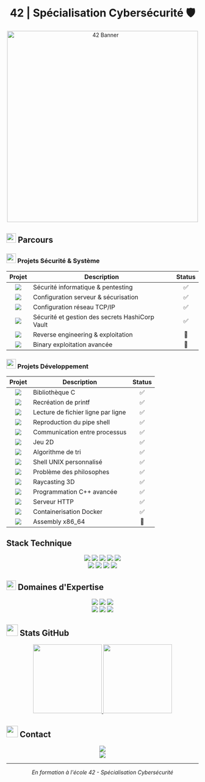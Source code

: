 # <div align="center"> 42 | Spécialisation Cybersécurité 🛡️</div>


<p align="center">
  <img src="https://d2xgp34eq2b9wx.cloudfront.net/42-mulhouse/brand_logo/logo-42-mulhouse.png" alt="42 Banner" width="500"/>
</p>


## <img src="https://media2.giphy.com/media/QssGEmpkyEOhBCb7e1/giphy.gif?cid=ecf05e47a0n3gi1bfqntqmob8g9aid1oyj2wr3ds3mg700bl&rid=giphy.gif" width="25"> Parcours


### <img src="https://media.giphy.com/media/WFZvB7VIXBgiz3oDXE/giphy.gif" width="25"> Projets Sécurité & Système

| Projet | Description | Status |
|:--------:|-------------|:---------:|
| <a href="https://github.com/chabrune/snowcrash"><img src="https://img.shields.io/badge/Snow_Crash-Security-blue?style=flat-square&logo=42"></a> | Sécurité informatique & pentesting | ✅ |
| <a href="https://github.com/chabrune/Born2BeRoot"><img src="https://img.shields.io/badge/Born2beRoot-System-green?style=flat-square&logo=debian"></a> | Configuration serveur & sécurisation | ✅ |
| <a href="https://github.com/chabrune/NetPractice"><img src="https://img.shields.io/badge/NetPractice-Network-orange?style=flat-square&logo=cisco"></a> | Configuration réseau TCP/IP | ✅ |
| <a href="https://github.com/chabrune/ft_transcendence"><img src="https://img.shields.io/badge/Transcendence-Cluster_Vault-blue?style=flat-square&logo=vault"></a> | Sécurité et gestion des secrets HashiCorp Vault | ✅ |
| <a href="https://github.com/chabrune/rainfall"><img src="https://img.shields.io/badge/Rainfall-RE-red?style=flat-square&logo=42"></a> | Reverse engineering & exploitation | 🔄 |
| <a href="https://github.com/chabrune/OverRide"><img src="https://img.shields.io/badge/Override-PWN-purple?style=flat-square&logo=42"></a> | Binary exploitation avancée | 🔄 |


### <img src="https://media.giphy.com/media/IdyAQJVN2kVPNUrojM/giphy.gif" width="25"> Projets Développement

| Projet | Description | Status |
|:--------:|-------------|:---------:|
| <a href="https://github.com/chabrune/libft"><img src="https://img.shields.io/badge/Libft-C-blue?style=flat-square&logo=42"></a> | Bibliothèque C | ✅ |
| <a href="https://github.com/chabrune/printf"><img src="https://img.shields.io/badge/Printf-C-blue?style=flat-square&logo=42"></a> | Recréation de printf | ✅ |
| <a href="https://github.com/chabrune/get_next_line"><img src="https://img.shields.io/badge/GNL-C-blue?style=flat-square&logo=42"></a> | Lecture de fichier ligne par ligne | ✅ |
| <a href="https://github.com/chabrune/pipex"><img src="https://img.shields.io/badge/Pipex-C-blue?style=flat-square&logo=42"></a> | Reproduction du pipe shell | ✅ |
| <a href="https://github.com/chabrune/minitalk"><img src="https://img.shields.io/badge/Minitalk-C-blue?style=flat-square&logo=42"></a> | Communication entre processus | ✅ |
| <a href="https://github.com/chabrune/so_long"><img src="https://img.shields.io/badge/So_long-C-blue?style=flat-square&logo=42"></a> | Jeu 2D | ✅ |
| <a href="https://github.com/chabrune/push_swap"><img src="https://img.shields.io/badge/Push_swap-C-blue?style=flat-square&logo=42"></a> | Algorithme de tri | ✅ |
| <a href="https://github.com/chabrune/minishell"><img src="https://img.shields.io/badge/Minishell-C-blue?style=flat-square&logo=42"></a> | Shell UNIX personnalisé | ✅ |
| <a href="https://github.com/chabrune/Philosophers"><img src="https://img.shields.io/badge/Philosophers-C-blue?style=flat-square&logo=42"></a> | Problème des philosophes | ✅ |
| <a href="https://github.com/chabrune/cub3d"><img src="https://img.shields.io/badge/Cub3D-C-blue?style=flat-square&logo=42"></a> | Raycasting 3D | ✅ |
| <a href="https://github.com/chabrune/CPP"><img src="https://img.shields.io/badge/CPP-C++-red?style=flat-square&logo=cplusplus"></a> | Programmation C++ avancée | ✅ |
| <a href="https://github.com/chabrune/Webserv"><img src="https://img.shields.io/badge/Webserv-C++-red?style=flat-square&logo=nginx"></a> | Serveur HTTP  | ✅ |
| <a href="https://github.com/chabrune/Inception"><img src="https://img.shields.io/badge/Inception-Docker-blue?style=flat-square&logo=docker"></a> | Containerisation Docker | ✅ |
| <a href="https://github.com/chabrune/libasm"><img src="https://img.shields.io/badge/LibASM-ASM-lightgrey?style=flat-square&logo=42"></a> | Assembly x86_64 | 🔄 |



## Stack Technique

<div align="center">
  <img src="https://img.shields.io/badge/C-00599C?style=for-the-badge&logo=c&logoColor=white"/>
  <img src="https://img.shields.io/badge/C++-00599C?style=for-the-badge&logo=c%2B%2B&logoColor=white"/>
  <img src="https://img.shields.io/badge/Python-3776AB?style=for-the-badge&logo=python&logoColor=white"/>
  <img src="https://img.shields.io/badge/Assembly-654FF0?style=for-the-badge&logo=assembly&logoColor=white"/>
  <img src="https://img.shields.io/badge/Shell-121011?style=for-the-badge&logo=gnu-bash&logoColor=white"/>
  <br/>
  <img src="https://img.shields.io/badge/HTML5-E34F26?style=for-the-badge&logo=html5&logoColor=white"/>
  <img src="https://img.shields.io/badge/CSS3-1572B6?style=for-the-badge&logo=css3&logoColor=white"/>
  <img src="https://img.shields.io/badge/JavaScript-F7DF1E?style=for-the-badge&logo=javascript&logoColor=black"/>
  <img src="https://img.shields.io/badge/Django-092E20?style=for-the-badge&logo=django&logoColor=white"/>
</div>



## <img src="https://media.giphy.com/media/UVG0BN8TOMKkPOJS6e/giphy.gif" width="25"> Domaines d'Expertise



<div align="center">
  <img src="https://img.shields.io/badge/Security-System_&_RE-red?style=for-the-badge&logo=hackaday"/>
  <img src="https://img.shields.io/badge/Network-Administration-orange?style=for-the-badge&logo=cisco"/>
  <img src="https://img.shields.io/badge/Linux-Administration-yellow?style=for-the-badge&logo=linux"/>
  <br/>
  <img src="https://img.shields.io/badge/Docker-Containerisation-blue?style=for-the-badge&logo=docker"/>
  <img src="https://img.shields.io/badge/Low_Level-Programming-purple?style=for-the-badge&logo=assemblyscript"/>
  <img src="https://img.shields.io/badge/Web-Development-green?style=for-the-badge&logo=webpack"/>
</div>



## <img src="https://media.giphy.com/media/W5eoZHPpUx9sapR0eu/giphy.gif" width="30px" height="30px"> Stats GitHub


<p align="center">
  <a href="https://github.com/chabrune">
    <img height="180em" src="https://nirzak-streak-stats.vercel.app?user=chabrune&theme=tokyonight&exclude_days=Sun%2CSat"/>
    <img height="180em" src="https://github-readme-stats.vercel.app/api/top-langs/?username=chabrune&layout=compact&theme=tokyonight"/>
  </a>
</p>


## <img src="https://media.giphy.com/media/QXPqYpSyBIMjBTtBbl/giphy.gif" width="30px" height="30px"> Contact



<div align="center">
  <a href="mailto:chabrune@student.42mulhouse.fr">
    <img src="https://img.shields.io/badge/email-chabrune%40student.42mulhouse.fr-blue?style=for-the-badge&logo=gmail"/>
  </a>
  <br>
  <a href="https://profile.intra.42.fr/users/chabrune">
    <img src="https://img.shields.io/badge/Profile-42-purple?style=for-the-badge&logo=42"/>
  </a>
</div>

---
<div align="center">
  <i>En formation à l'école 42 - Spécialisation Cybersécurité</i>
</div>
